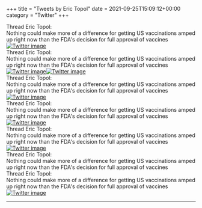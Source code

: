 +++
title = "Tweets by Eric Topol" 
date = 2021-09-25T15:09:12+00:00
category = "Twitter"
+++
<div class="tweet"> 
<div class="profile"> 
Thread Eric Topol: 
</div> 
<div class="tweet-content">Nothing could make more of a difference for getting US vaccinations amped up right now than the FDA's decision for full approval of vaccines</div></div><a href="FAI8rmVUcAY9eaa.jpg"  ><img src="FAI8rmVUcAY9eaa.jpg" alt="Twitter image" ></img></a><div class="tweet"> 
<div class="profile"> 
Thread Eric Topol: 
</div> 
<div class="tweet-content">Nothing could make more of a difference for getting US vaccinations amped up right now than the FDA's decision for full approval of vaccines</div></div><a href="FAJOHrDVUAAbQpK.jpg"  ><img src="FAJOHrDVUAAbQpK.jpg" alt="Twitter image" ></img></a><a href="FAJOJeAVIAMwysu.jpg"  ><img src="FAJOJeAVIAMwysu.jpg" alt="Twitter image" ></img></a><div class="tweet"> 
<div class="profile"> 
Thread Eric Topol: 
</div> 
<div class="tweet-content">Nothing could make more of a difference for getting US vaccinations amped up right now than the FDA's decision for full approval of vaccines</div></div><a href="FAJWJekVkAkXTsC.jpg"  ><img src="FAJWJekVkAkXTsC.jpg" alt="Twitter image" ></img></a><div class="tweet"> 
<div class="profile"> 
Thread Eric Topol: 
</div> 
<div class="tweet-content">Nothing could make more of a difference for getting US vaccinations amped up right now than the FDA's decision for full approval of vaccines</div></div><a href="FAJYgQtVIAg7nwU.jpg"  ><img src="FAJYgQtVIAg7nwU.jpg" alt="Twitter image" ></img></a><div class="tweet"> 
<div class="profile"> 
Thread Eric Topol: 
</div> 
<div class="tweet-content">Nothing could make more of a difference for getting US vaccinations amped up right now than the FDA's decision for full approval of vaccines</div></div><a href="FAJcZBcVcAMQrMh.jpg"  ><img src="FAJcZBcVcAMQrMh.jpg" alt="Twitter image" ></img></a><div class="tweet"> 
<div class="profile"> 
Thread Eric Topol: 
</div> 
<div class="tweet-content">Nothing could make more of a difference for getting US vaccinations amped up right now than the FDA's decision for full approval of vaccines</div></div><div class="tweet"> 
<div class="profile"> 
Thread Eric Topol: 
</div> 
<div class="tweet-content">Nothing could make more of a difference for getting US vaccinations amped up right now than the FDA's decision for full approval of vaccines</div></div><a href="FAJss8bVkAAH7uT.jpg"  ><img src="FAJss8bVkAAH7uT.jpg" alt="Twitter image" ></img></a>

---